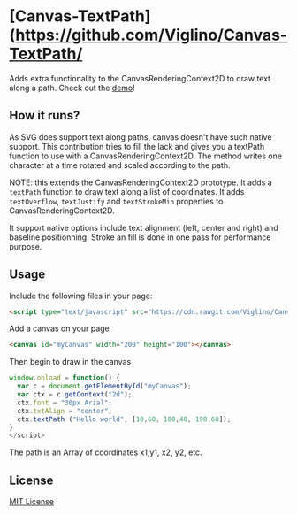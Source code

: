 # [Canvas-TextPath](https://github.com/Viglino/Canvas-TextPath/

Adds extra functionality to the CanvasRenderingContext2D to draw text along a path.
Check out the [demo](https://viglino.github.io/Canvas-TextPath/)!

## How it runs?

As SVG does support text along paths, canvas doesn't have such native support. 
This contribution tries to fill the lack and gives you a textPath function to use with a CanvasRenderingContext2D.
The method writes one character at a time rotated and scaled according to the path.

NOTE: this extends the CanvasRenderingContext2D prototype. 
It adds a `textPath` function to draw text along a list of coordinates.
It adds `textOverflow`, `textJustify` and `textStrokeMin` properties to CanvasRenderingContext2D.

It support native options include text alignment (left, center and right) and baseline positionning.
Stroke an fill is done in one pass for performance purpose.


## Usage

Include the following files in your page:
```html
<script type="text/javascript" src="https://cdn.rawgit.com/Viglino/Canvas-TextPath/master/ctxtextpath.js"></script> 
```
Add a canvas on your page
```html
<canvas id="myCanvas" width="200" height="100"></canvas> 
```
Then begin to draw in the canvas
```javascript
window.onload = function() {
  var c = document.getElementById("myCanvas");
  var ctx = c.getContext("2d");
  ctx.font = "30px Arial";
  ctx.txtAlign = "center";
  ctx.textPath ("Hello world", [10,60, 100,40, 190,60]);
}
</script>
```
The path is an Array of coordinates x1,y1, x2, y2, etc.


## License

[MIT License](https://github.com/lukehaas/css-loaders/blob/step2/LICENSE)

